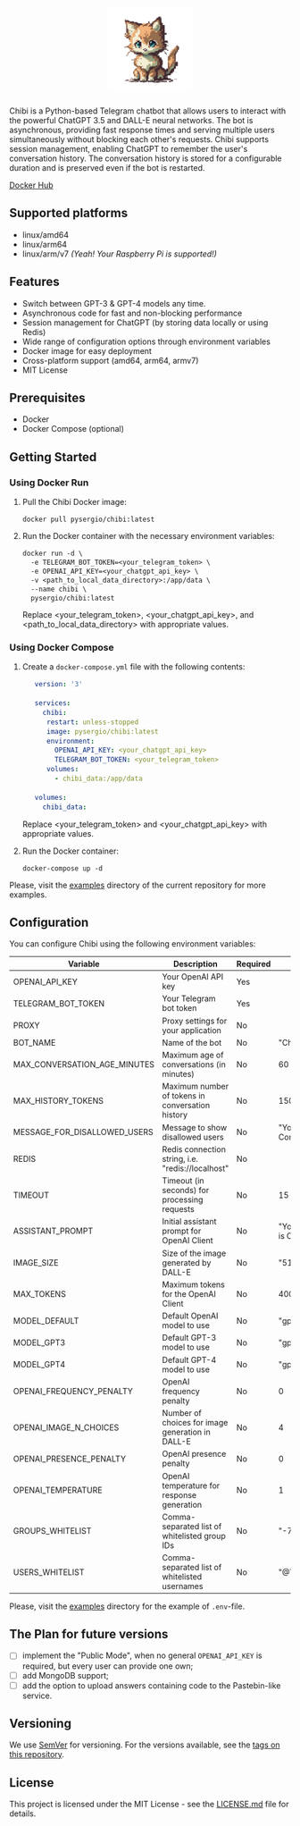 <h1 align="center"><img width=150 src="https://github.com/s-nagaev/chibi/raw/main/docs/logo.png" alt="logo"></h1>

Chibi is a Python-based Telegram chatbot that allows users to interact with the powerful ChatGPT 3.5 and DALL-E neural networks. The bot is asynchronous, providing fast response times and serving multiple users simultaneously without blocking each other's requests. Chibi supports session management, enabling ChatGPT to remember the user's conversation history. The conversation history is stored for a configurable duration and is preserved even if the bot is restarted.

[Docker Hub](https://hub.docker.com/r/pysergio/chibi)

## Supported platforms

- linux/amd64
- linux/arm64
- linux/arm/v7 *(Yeah! Your Raspberry Pi is supported!)*

## Features
- Switch between GPT-3 & GPT-4 models any time.
- Asynchronous code for fast and non-blocking performance
- Session management for ChatGPT  (by storing data locally or using Redis)
- Wide range of configuration options through environment variables
- Docker image for easy deployment
- Cross-platform support (amd64, arm64, armv7)
- MIT License

## Prerequisites

- Docker
- Docker Compose (optional)

## Getting Started

### Using Docker Run

1. Pull the Chibi Docker image:

    ```shell
    docker pull pysergio/chibi:latest
    ```

2. Run the Docker container with the necessary environment variables:

    ```shell
    docker run -d \
      -e TELEGRAM_BOT_TOKEN=<your_telegram_token> \
      -e OPENAI_API_KEY=<your_chatgpt_api_key> \
      -v <path_to_local_data_directory>:/app/data \
      --name chibi \
      pysergio/chibi:latest
    ```

   Replace <your_telegram_token>, <your_chatgpt_api_key>, and <path_to_local_data_directory> with appropriate values.

### Using Docker Compose

1. Create a `docker-compose.yml` file with the following contents:

   ```yaml
      version: '3'

      services:
        chibi:
         restart: unless-stopped
         image: pysergio/chibi:latest
         environment:
           OPENAI_API_KEY: <your_chatgpt_api_key>
           TELEGRAM_BOT_TOKEN: <your_telegram_token>
         volumes:
           - chibi_data:/app/data
      
      volumes:
        chibi_data:
   ```

   Replace <your_telegram_token> and <your_chatgpt_api_key> with appropriate values.

2. Run the Docker container:

   ```shell
   docker-compose up -d
   ```

Please, visit the [examples](examples) directory of the current repository for more examples.

## Configuration

You can configure Chibi using the following environment variables:

| Variable                     | Description                                       | Required | Default Value                                                                    |
|------------------------------|---------------------------------------------------|----------|----------------------------------------------------------------------------------|
| OPENAI_API_KEY               | Your OpenAI API key                               | Yes      |                                                                                  |
| TELEGRAM_BOT_TOKEN           | Your Telegram bot token                           | Yes      |                                                                                  |
| PROXY                        | Proxy settings for your application               | No       |                                                                                  |
| BOT_NAME                     | Name of the bot                                   | No       | "Chibi"                                                                          |
| MAX_CONVERSATION_AGE_MINUTES | Maximum age of conversations (in minutes)         | No       | 60                                                                               |
| MAX_HISTORY_TOKENS           | Maximum number of tokens in conversation history  | No       | 1500                                                                             |
| MESSAGE_FOR_DISALLOWED_USERS | Message to show disallowed users                  | No       | "You're not allowed to interact with me, sorry. Contact my owner first, please." |
| REDIS                        | Redis connection string, i.e. "redis://localhost" | No       |                                                                                  |
| TIMEOUT                      | Timeout (in seconds) for processing requests      | No       | 15                                                                               |
| ASSISTANT_PROMPT             | Initial assistant prompt for OpenAI Client        | No       | "You're helpful and friendly assistant. Your name is Chibi"                      |
| IMAGE_SIZE                   | Size of the image generated by DALL-E             | No       | "512x512"                                                                        |
| MAX_TOKENS                   | Maximum tokens for the OpenAI Client              | No       | 4000                                                                             |
| MODEL_DEFAULT                | Default OpenAI model to use                       | No       | "gpt-3.5-turbo"                                                                  |
| MODEL_GPT3                   | Default GPT-3 model to use                        | No       | "gpt-3.5-turbo"                                                                  |
| MODEL_GPT4                   | Default GPT-4 model to use                        | No       | "gpt-4"                                                                          |
| OPENAI_FREQUENCY_PENALTY     | OpenAI frequency penalty                          | No       | 0                                                                                |
| OPENAI_IMAGE_N_CHOICES       | Number of choices for image generation in DALL-E  | No       | 4                                                                                |
| OPENAI_PRESENCE_PENALTY      | OpenAI presence penalty                           | No       | 0                                                                                |
| OPENAI_TEMPERATURE           | OpenAI temperature for response generation        | No       | 1                                                                                |
| GROUPS_WHITELIST             | Comma-separated list of whitelisted group IDs     | No       | "-799999999,-788888888"                                                          |
| USERS_WHITELIST              | Comma-separated list of whitelisted usernames     | No       | "@YourName,@YourFriendName,@YourCatName"                                         |

Please, visit the [examples](examples) directory for the example of `.env`-file.

## The Plan for future versions

- [ ] implement the "Public Mode", when no general `OPENAI_API_KEY` is required, but every user can provide one own;
- [ ] add MongoDB support;
- [ ] add the option to upload answers containing code to the Pastebin-like service.

## Versioning

We use [SemVer](http://semver.org/) for versioning. For the versions available, see the [tags on this repository](https://github.com/your/project/tags).

## License

This project is licensed under the MIT License - see the [LICENSE.md](LICENSE.md) file for details.
